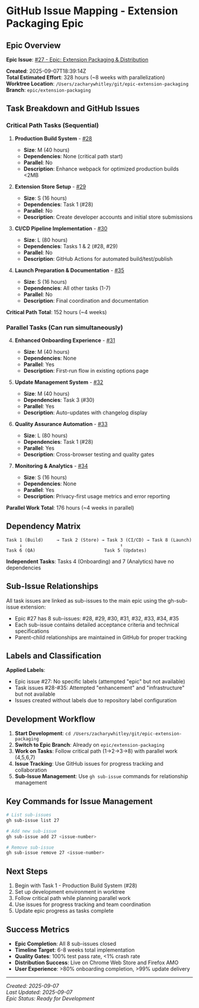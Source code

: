 # GitHub Issue Mapping - Extension Packaging Epic

## Epic Overview

**Epic Issue**: [#27 - Epic: Extension Packaging & Distribution](https://github.com/zacharywhitley/tabkiller/issues/27)

**Created**: 2025-09-07T18:39:14Z  
**Total Estimated Effort**: 328 hours (~8 weeks with parallelization)  
**Worktree Location**: `/Users/zacharywhitley/git/epic-extension-packaging`  
**Branch**: `epic/extension-packaging`

## Task Breakdown and GitHub Issues

### Critical Path Tasks (Sequential)

1. **Production Build System** - [#28](https://github.com/zacharywhitley/tabkiller/issues/28)
   - **Size**: M (40 hours)
   - **Dependencies**: None (critical path start)
   - **Parallel**: No
   - **Description**: Enhance webpack for optimized production builds <2MB

2. **Extension Store Setup** - [#29](https://github.com/zacharywhitley/tabkiller/issues/29)
   - **Size**: S (16 hours)
   - **Dependencies**: Task 1 (#28)
   - **Parallel**: No
   - **Description**: Create developer accounts and initial store submissions

3. **CI/CD Pipeline Implementation** - [#30](https://github.com/zacharywhitley/tabkiller/issues/30)
   - **Size**: L (80 hours)
   - **Dependencies**: Tasks 1 & 2 (#28, #29)
   - **Parallel**: No
   - **Description**: GitHub Actions for automated build/test/publish

8. **Launch Preparation & Documentation** - [#35](https://github.com/zacharywhitley/tabkiller/issues/35)
   - **Size**: S (16 hours)
   - **Dependencies**: All other tasks (1-7)
   - **Parallel**: No
   - **Description**: Final coordination and documentation

**Critical Path Total**: 152 hours (~4 weeks)

### Parallel Tasks (Can run simultaneously)

4. **Enhanced Onboarding Experience** - [#31](https://github.com/zacharywhitley/tabkiller/issues/31)
   - **Size**: M (40 hours)
   - **Dependencies**: None
   - **Parallel**: Yes
   - **Description**: First-run flow in existing options page

5. **Update Management System** - [#32](https://github.com/zacharywhitley/tabkiller/issues/32)
   - **Size**: M (40 hours)
   - **Dependencies**: Task 3 (#30)
   - **Parallel**: Yes
   - **Description**: Auto-updates with changelog display

6. **Quality Assurance Automation** - [#33](https://github.com/zacharywhitley/tabkiller/issues/33)
   - **Size**: L (80 hours)
   - **Dependencies**: Task 1 (#28)
   - **Parallel**: Yes
   - **Description**: Cross-browser testing and quality gates

7. **Monitoring & Analytics** - [#34](https://github.com/zacharywhitley/tabkiller/issues/34)
   - **Size**: S (16 hours)
   - **Dependencies**: None
   - **Parallel**: Yes
   - **Description**: Privacy-first usage metrics and error reporting

**Parallel Work Total**: 176 hours (~4 weeks in parallel)

## Dependency Matrix

```
Task 1 (Build)     → Task 2 (Store) → Task 3 (CI/CD) → Task 8 (Launch)
     ↓                                     ↑
Task 6 (QA)                          Task 5 (Updates)
```

**Independent Tasks**: Tasks 4 (Onboarding) and 7 (Analytics) have no dependencies

## Sub-Issue Relationships

All task issues are linked as sub-issues to the main epic using the gh-sub-issue extension:

- Epic #27 has 8 sub-issues: #28, #29, #30, #31, #32, #33, #34, #35
- Each sub-issue contains detailed acceptance criteria and technical specifications
- Parent-child relationships are maintained in GitHub for proper tracking

## Labels and Classification

**Applied Labels**:
- Epic issue #27: No specific labels (attempted "epic" but not available)
- Task issues #28-#35: Attempted "enhancement" and "infrastructure" but not available
- Issues created without labels due to repository label configuration

## Development Workflow

1. **Start Development**: `cd /Users/zacharywhitley/git/epic-extension-packaging`
2. **Switch to Epic Branch**: Already on `epic/extension-packaging` 
3. **Work on Tasks**: Follow critical path (1→2→3→8) with parallel work (4,5,6,7)
4. **Issue Tracking**: Use GitHub issues for progress tracking and collaboration
5. **Sub-Issue Management**: Use `gh sub-issue` commands for relationship management

## Key Commands for Issue Management

```bash
# List sub-issues
gh sub-issue list 27

# Add new sub-issue
gh sub-issue add 27 <issue-number>

# Remove sub-issue
gh sub-issue remove 27 <issue-number>
```

## Next Steps

1. Begin with Task 1 - Production Build System (#28)
2. Set up development environment in worktree
3. Follow critical path while planning parallel work
4. Use issues for progress tracking and team coordination
5. Update epic progress as tasks complete

## Success Metrics

- **Epic Completion**: All 8 sub-issues closed
- **Timeline Target**: 6-8 weeks total implementation
- **Quality Gates**: 100% test pass rate, <1% crash rate
- **Distribution Success**: Live on Chrome Web Store and Firefox AMO
- **User Experience**: >80% onboarding completion, >99% update delivery

---

*Created: 2025-09-07*  
*Last Updated: 2025-09-07*  
*Epic Status: Ready for Development*